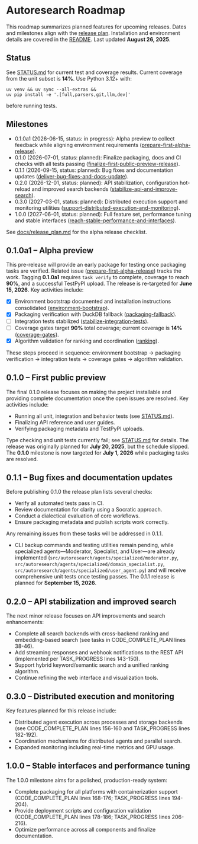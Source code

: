 # Autoresearch Roadmap

This roadmap summarizes planned features for upcoming releases.
Dates and milestones align with the [release plan](docs/release_plan.md).
Installation and environment details are covered in the [README](README.md).
Last updated **August 26, 2025**.

## Status

See [STATUS.md](STATUS.md) for current test and coverage results. Current
coverage from the unit subset is **14%**. Use Python 3.12+ with:

```
uv venv && uv sync --all-extras &&
uv pip install -e '.[full,parsers,git,llm,dev]'
```

before running tests.

## Milestones

- 0.1.0a1 (2026-06-15, status: in progress): Alpha preview to collect
  feedback while aligning environment requirements
  ([prepare-first-alpha-release](issues/archive/prepare-first-alpha-release.md)).
- 0.1.0 (2026-07-01, status: planned): Finalize packaging, docs and CI checks
  with all tests passing
  ([finalize-first-public-preview-release](
  issues/finalize-first-public-preview-release.md)).
- 0.1.1 (2026-09-15, status: planned): Bug fixes and documentation updates
  ([deliver-bug-fixes-and-docs-update](
  issues/deliver-bug-fixes-and-docs-update.md)).
- 0.2.0 (2026-12-01, status: planned): API stabilization, configuration
  hot-reload and improved search backends
  ([stabilize-api-and-improve-search](
  issues/stabilize-api-and-improve-search.md)).
- 0.3.0 (2027-03-01, status: planned): Distributed execution support and
  monitoring utilities
  ([support-distributed-execution-and-monitoring](
  issues/archive/support-distributed-execution-and-monitoring.md)).
- 1.0.0 (2027-06-01, status: planned): Full feature set, performance tuning
  and stable interfaces
  ([reach-stable-performance-and-interfaces](
  issues/reach-stable-performance-and-interfaces.md)).

See [docs/release_plan.md](docs/release_plan.md#alpha-release-checklist)
for the alpha release checklist.

## 0.1.0a1 – Alpha preview

This pre-release will provide an early package for testing once packaging tasks
are verified. Related issue
([prepare-first-alpha-release](issues/archive/prepare-first-alpha-release.md)) tracks
the work. Tagging **0.1.0a1** requires `task verify` to complete, coverage to
reach **90%**, and a successful TestPyPI upload. The release is re-targeted for
**June 15, 2026**. Key activities include:

- [x] Environment bootstrap documented and installation instructions
  consolidated
  ([environment-bootstrap](issues/archive/document-environment-bootstrap.md)).
- [x] Packaging verification with DuckDB fallback
  ([packaging-fallback](issues/archive/verify-packaging-workflow-and-duckdb-fallback.md)).
- [ ] Integration tests stabilized
  ([stabilize-integration-tests](issues/archive/stabilize-integration-tests.md)).
- [ ] Coverage gates target **90%** total coverage; current coverage is
  **14%** ([coverage-gates](issues/archive/add-coverage-gates-and-regression-checks.md)).
- [x] Algorithm validation for ranking and coordination
  ([ranking](issues/archive/validate-ranking-algorithms-and-agent-coordination.md)).

These steps proceed in sequence: environment bootstrap → packaging
verification → integration tests → coverage gates → algorithm validation.

## 0.1.0 – First public preview

The final 0.1.0 release focuses on making the project installable and
providing complete documentation once the open issues are resolved. Key
activities include:

- Running all unit, integration and behavior tests (see [STATUS.md](STATUS.md)).
- Finalizing API reference and user guides.
- Verifying packaging metadata and TestPyPI uploads.

Type checking and unit tests currently fail; see [STATUS.md](STATUS.md) for
details. The release was originally planned for **July 20, 2025**, but the
schedule slipped. The **0.1.0** milestone is now targeted for **July 1, 2026**
while packaging tasks are resolved.

## 0.1.1 – Bug fixes and documentation updates

Before publishing 0.1.0 the release plan lists several checks:

- Verify all automated tests pass in CI.
- Review documentation for clarity using a Socratic approach.
- Conduct a dialectical evaluation of core workflows.
- Ensure packaging metadata and publish scripts work correctly.

Any remaining issues from these tasks will be addressed in 0.1.1.

- CLI backup commands and testing utilities remain pending, while specialized
  agents—Moderator, Specialist, and User—are already implemented
  (`src/autoresearch/agents/specialized/moderator.py`,
  `src/autoresearch/agents/specialized/domain_specialist.py`,
  `src/autoresearch/agents/specialized/user_agent.py`) and will receive
  comprehensive unit tests once testing passes. The 0.1.1 release is planned for
  **September 15, 2026**.

## 0.2.0 – API stabilization and improved search

The next minor release focuses on API improvements and search enhancements:

- Complete all search backends with cross-backend ranking and
  embedding-based search (see tasks in CODE_COMPLETE_PLAN lines 38-46).
- Add streaming responses and webhook notifications to the REST API
  (implemented per TASK_PROGRESS lines 143-150).
- Support hybrid keyword/semantic search and a unified ranking algorithm.
- Continue refining the web interface and visualization tools.

## 0.3.0 – Distributed execution and monitoring

Key features planned for this release include:

- Distributed agent execution across processes and storage backends
  (see CODE_COMPLETE_PLAN lines 156-160 and TASK_PROGRESS lines 182-192).
- Coordination mechanisms for distributed agents and parallel search.
- Expanded monitoring including real-time metrics and GPU usage.

## 1.0.0 – Stable interfaces and performance tuning

The 1.0.0 milestone aims for a polished, production-ready system:

- Complete packaging for all platforms with containerization support
  (CODE_COMPLETE_PLAN lines 168-176; TASK_PROGRESS lines 194-204).
- Provide deployment scripts and configuration validation
  (CODE_COMPLETE_PLAN lines 178-186; TASK_PROGRESS lines 206-216).
- Optimize performance across all components and finalize documentation.

